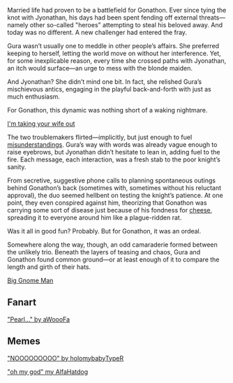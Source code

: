 <!-- title: Little Gnome Boy -->
<!-- relationship: Enemy -->

Married life had proven to be a battlefield for Gonathon. Ever since tying the knot with Jyonathan, his days had been spent fending off external threats—namely other so-called "heroes" attempting to steal his beloved away. And today was no different. A new challenger had entered the fray.

Gura wasn’t usually one to meddle in other people’s affairs. She preferred keeping to herself, letting the world move on without her interference. Yet, for some inexplicable reason, every time she crossed paths with Jyonathan, an itch would surface—an urge to mess with the blonde maiden.

And Jyonathan? She didn’t mind one bit. In fact, she relished Gura’s mischievous antics, engaging in the playful back-and-forth with just as much enthusiasm.

For Gonathon, this dynamic was nothing short of a waking nightmare.

[I'm taking your wife out](#embed:https://www.youtube.com/live/72SJQRQ7qi0?t=12810)

The two troublemakers flirted—implicitly, but just enough to fuel [misunderstandings](https://www.youtube.com/live/72SJQRQ7qi0?feature=shared&t=11832). Gura’s way with words was already vague enough to raise eyebrows, but Jyonathan didn’t hesitate to lean in, adding fuel to the fire. Each message, each interaction, was a fresh stab to the poor knight’s sanity.

From secretive, suggestive phone calls to planning spontaneous outings behind Gonathon’s back (sometimes with, sometimes without his reluctant approval), the duo seemed hellbent on testing the knight’s patience. At one point, they even conspired against him, theorizing that Gonathon was carrying some sort of disease just because of his fondness for [cheese](https://www.youtube.com/live/72SJQRQ7qi0?feature=shared&t=8820), spreading it to everyone around him like a plague-ridden rat.

Was it all in good fun? Probably. But for Gonathon, it was an ordeal.

Somewhere along the way, though, an odd camaraderie formed between the unlikely trio. Beneath the layers of teasing and chaos, Gura and Gonathon found common ground—or at least enough of it to compare the length and girth of their hats.

[Big Gnome Man](#embed:https://www.youtube.com/live/72SJQRQ7qi0?si=cUCbHoToUYsfGNWz&t=13728)

## Fanart

["Pearl..." by aWoooFa](https://x.com/Awooofa/status/1831403586494017956)

<!-- ame -->

## Memes

["NOOOOOOOOO" by holomybabyTypeR](https://x.com/holomybabyTypeR/status/1831145291908526358)

["oh my god" my AlfaHatdog](https://x.com/alfa_hatdog/status/1831129176109400505)

<!-- ame -->
